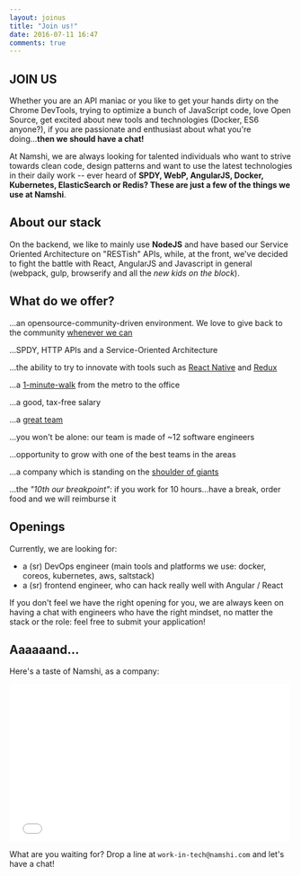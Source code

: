 ```yaml
---
layout: joinus
title: "Join us!"
date: 2016-07-11 16:47
comments: true
---
```

<h2 class="department">JOIN US</h2>

Whether you are an API maniac or you like to get your hands dirty on
the Chrome DevTools, trying to optimize a bunch of JavaScript code,
love Open Source, get excited about new tools and technologies
(Docker, ES6 anyone?), if you are passionate and enthusiast about
what you're doing...**then we should have a chat!**

At Namshi, we are always looking for talented individuals who want to strive
towards clean code, design patterns and want to use the latest
technologies in their daily work -- ever heard of **SPDY, WebP, AngularJS, Docker,
Kubernetes, ElasticSearch or Redis? These are just a few of the
things we use at Namshi**.

## About our stack

On the backend, we like to mainly use **NodeJS** and have based our
Service Oriented Architecture on "RESTish" APIs, while, at the front,
we've decided to fight the battle with React, AngularJS and Javascript in general
(webpack, gulp, browserify and all the *new kids on the block*).

## What do we offer?

...an opensource-community-driven environment. We love to give back to the community [whenever we can](http://github.com/namshi)

...SPDY, HTTP APIs and a Service-Oriented Architecture

...the ability to try to innovate with tools such as [React Native](https://facebook.github.io/react-native/) and [Redux](https://github.com/rackt/redux)

...a [1-minute-walk](https://www.google.com/maps/dir/First+Gulf+Bank+Metro+Station+1+-+Sheikh+Zayed+Rd+-+Dubai+-+United+Arab+Emirates/More+Cafe+Gold+%26+Diamond+Park+-+Sheikh+Zayed+Rd+-+Dubai+-+United+Arab+Emirates/@25.1264065,55.2068206,18z/data=!3m1!4b1!4m14!4m13!1m5!1m1!1s0x3e5f6bc621973f29:0x18a89384f349bdf6!2m2!1d55.207756!2d25.126699!1m5!1m1!1s0x3e5f6bc6122edfe3:0x435be27ccd3d1564!2m2!1d55.208316!2d25.126114!3e2) from the metro to the office

...a good, tax-free salary

...a [great team](/team)

...you won't be alone: our team is made of ~12 software engineers

...opportunity to grow with one of the best teams in the areas

...a company which is standing on the [shoulder of giants](http://www.rocket-internet.de/)

...the *"10th our breakpoint"*: if you work for 10 hours...have a break, order food and we will reimburse it

## Openings

Currently, we are looking for:

* a (sr) DevOps engineer (main tools and platforms we use: docker, coreos, kubernetes, aws, saltstack)
* a (sr) frontend engineer, who can hack really well with Angular / React

If you don't feel we have the right opening for you, we are always keen on
having a chat with engineers who have the right mindset, no matter the stack or
the role: feel free to submit your application!

## Aaaaaand...

Here's a taste of Namshi, as a company:

<iframe src="//player.vimeo.com/video/71411406" width="500" height="281" frameborder="0" webkitallowfullscreen mozallowfullscreen allowfullscreen></iframe>

What are you waiting for? Drop a line at `work-in-tech@namshi.com`
and let's have a chat!
